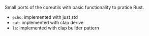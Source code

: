 Small ports of the coreutils with basic functionality to pratice Rust.

- `echo`: implemented with just std
- `cat`: implemented with clap derive
- `ls`: implemented with clap builder pattern
